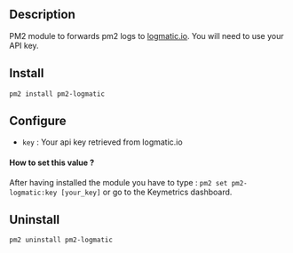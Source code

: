 ## Description

PM2 module to forwards pm2 logs to [logmatic.io](https://logmatic.io/). You will need to use your API key.

## Install

`pm2 install pm2-logmatic`

## Configure

- `key` : Your api key retrieved from logmatic.io 

#### How to set this value ?

 After having installed the module you have to type :
`pm2 set pm2-logmatic:key [your_key]` or go to the Keymetrics dashboard.

## Uninstall

`pm2 uninstall pm2-logmatic`

